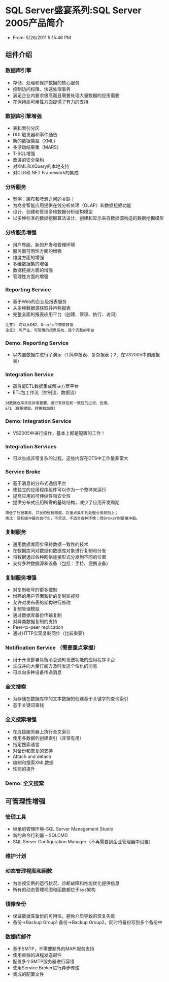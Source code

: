 # SQL Server盛宴系列:SQL Server 2005产品简介

* From: 5/26/2011 5:15:46 PM

## 组件介绍

### 数据库引擎

* 存储、处理和保护数据的核心服务
* 控制访问权限、快速处理事务
* 满足企业内要求极高而且需要处理大量数据的应用需要
* 在保持高可用性方面提供了有力的支持

### 数据库引擎增强

* 表和索引分区
* DDL触发器和事件通告
* 新的数据类型（XML）
* 多活动结果集（MARS）
* T-SQL增强
* 改进的安全架构
* 对XML和XQuery的本地支持
* 对CLR和.NET Framework的集成

### 分析服务

* 案例：尿布和啤酒之间的关联！
* 为商业智能应用提供在线分析处理（OLAP）和数据挖掘功能
* 设计、创建和管理多维数据分析结构模型
* 以多种标准的数据挖掘算法设计、创建和显示来自数据源构造的数据挖掘模型

### 分析服务增强

* 用户界面、新的开发和管理环境
* 服务器可用性方面的增强
* 维度方面的增强
* 多维数据集的增强
* 数据挖掘方面的增强
* 管理性方面的增强

### Reporting Service

* 基于Web的企业级报表服务
* 从多种数据源获取并声称报表
* 完整全面的报表应用平台（创建、管理、执行、访问）

```text
注意1：可以从DB2、Oracle中获取数据
注意2：可产生、可管理的报表系统，是个完整的平台
```

### Demo: Reporting Service

* 以内置数据库进行了演示（1.简单报表、复杂报表；2、在VS2005中创建报表）

### Integration Service

* 高性能ETL数据集成解决方案平台
* ETL包工作流（控制流、数据流）

```text
对数据仓库来说非常重要，进行有效性和一致性的过滤、处理。
ETL（数据提取、转换和加载）
```

### Demo: Integration Service

* VS2005中进行操作，基本上都是配置的工作！

### Integration Services

* 可以生成非常复杂的过程，这些内容在DTS中工作量非常大

### Service Broke

* 基于消息的分布式通信平台
* 使独立的应用程序组件可以作为一个整体来运行
* 提高应用的可伸缩性和安全性
* 提供分布式应用所需的基础结构，减少了应用开发周期

```text
降低了处理事务、并发的处理难度，将重点集中到处理业务规则上；
类比：没有缓冲器的自行车，不灵活、不适合各种环境；而Broker则是缓冲器。
```

### 复制服务

* 通用数据库同步保持数据一致性的技术
* 在数据库间对数据和数据库对象进行复制和分发
* 将数据通过各种网络连接形式分发到不同的位置
* 支持多种数据源和设备（包括：手持、便携设备）

### 复制服务增强

* 对复制帐号的更多控制
* 增强的用户界面和新的复制监视器
* 允许对发布表的架构进行修改
* 复制管理模型
* 通过数据库备份传输复制
* 对异类数据复制的支持
* Peer-to-peer replication
* 通过HTTP实现复制同步（比较重要）

### Notification Service （需要重点掌握）

* 用于开发部署具备消息通知发送功能的应用程序平台
* 生成并向大量订阅方及时发送个性化的消息
* 可以向多种设备传递消息

### 全文搜索

* 为存储在数据库中的文本数据的创建基于关键字的查询索引
* 基于关键词查找

### 全文搜索增强

* 在连接服务器上执行全文索引
* 使用多数据列创建索引（非常有用）
* 指定搜索语言
* 对备份和恢复的支持
* Attach and detach
* 编制和搜索XML数据
* 性能的提升

### Demo: 全文搜索

## 可管理性增强

### 管理工具

* 继承的管理环境-SQL Server Management Studio
* 新的命令行利器 – SQLCMD
* SQL Server Configuration Manager（不再需要到企业管理器中设置）

### 维护计划

### 动态管理视图和函数

* 为监视实例的运行状况、诊断故障和性能优化提供信息
* 所有的动态管理视图和函数都位于sys架构

### 镜像备份

* 保证数据库备份的可用性，避免介质导致的恢复失败
* 备份->Backup Group1 备份->Backup Group2，同时将备份写到多个备份中

### 数据库邮件

* 基于SMTP，不需要额外的MAPI服务支持
* 使用单独的进程发送邮件
* 配置多个SMTP服务器进行容错
* 使用Service Broker进行异步传递
* 集成的配置文件
